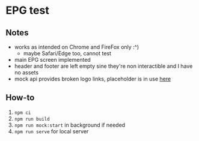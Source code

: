 # EPG test

## Notes
- works as intended on Chrome and FireFox only :^)
  - maybe Safari/Edge too, cannot test
- main EPG screen implemented
- header and footer are left empty sine they're non interactible and I have no assets
- mock api provides broken logo links, placeholder is in use [here](src/EPG/Schedule.ts)

## How-to
1. `npm ci`
1. `npm run build`
1. `npm run mock:start` in background if needed
1. `npm run serve` for local server
